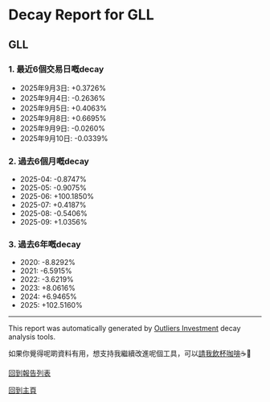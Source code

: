 # Decay Report for GLL

## GLL

### 1. 最近6個交易日嘅decay

- 2025年9月3日: +0.3726%
- 2025年9月4日: -0.2636%
- 2025年9月5日: +0.4063%
- 2025年9月8日: +0.6695%
- 2025年9月9日: -0.0260%
- 2025年9月10日: -0.0339%

### 2. 過去6個月嘅decay

- 2025-04: -0.8747%
- 2025-05: -0.9075%
- 2025-06: +100.1850%
- 2025-07: +0.4187%
- 2025-08: -0.5406%
- 2025-09: +1.0356%

### 3. 過去6年嘅decay

- 2020: -8.8292%
- 2021: -6.5915%
- 2022: -3.6219%
- 2023: +8.0616%
- 2024: +6.9465%
- 2025: +102.5160%

------------------------------
This report was automatically generated by [Outliers Investment](https://outliersecon.github.io/Outliers-Investment/) decay analysis tools.

如果你覺得呢啲資料有用，想支持我繼續改進呢個工具，可以[請我飲杯咖啡](https://buymeacoffee.com/outliersecon)☕🙏

[回到報告列表](https://outliersecon.github.io/Outliers-Investment/reports/reports_public)

[回到主頁](https://outliersecon.github.io/Outliers-Investment/)
